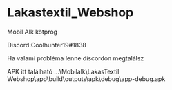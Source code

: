 # Lakastextil_Webshop
Mobil Alk kötprog

Discord:Coolhunter19#1838

Ha valami probléma lenne discordon megtalálsz

APK itt található
...\Mobilalk\LakasTextil Webshop\app\build\outputs\apk\debug\app-debug.apk
